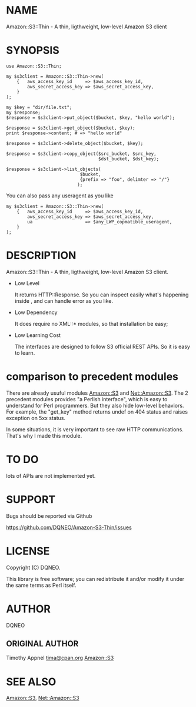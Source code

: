 # NAME

Amazon::S3::Thin - A thin, ligthweight, low-level Amazon S3 client

# SYNOPSIS

    use Amazon::S3::Thin;

    my $s3client = Amazon::S3::Thin->new(
        {   aws_access_key_id     => $aws_access_key_id,
            aws_secret_access_key => $aws_secret_access_key,
        }
    );

    my $key = "dir/file.txt";
    my $response;
    $response = $s3client->put_object($bucket, $key, "hello world");

    $response = $s3client->get_object($bucket, $key);
    print $response->content; # => "hello world"

    $response = $s3client->delete_object($bucket, $key);

    $response = $s3client->copy_object($src_bucket, $src_key,
                                       $dst_bucket, $dst_key);

    $response = $s3client->list_objects(
                                $bucket,
                                {prefix => "foo", delimter => "/"}
                               );

You can also pass any useragent as you like

    my $s3client = Amazon::S3::Thin->new(
        {   aws_access_key_id     => $aws_access_key_id,
            aws_secret_access_key => $aws_secret_access_key,
            ua                    => $any_LWP_copmatible_useragent,
        }
    );

# DESCRIPTION

Amazon::S3::Thin - A thin, ligthweight, low-level Amazon S3 client.

- Low Level

    It returns HTTP::Response. So you can inspect easily what's happening inside , and can handle error as you like.

- Low Dependency

    It does require no XML::\* modules, so that installation be easy;

- Low Learning Cost

    The interfaces are designed to follow S3 official REST APIs. So it is easy to learn.

# comparison to precedent modules

There are already usuful modules [Amazon::S3](https://metacpan.org/pod/Amazon::S3) and [Net::Amazon::S3](https://metacpan.org/pod/Net::Amazon::S3).
The 2 precedent modules provides "a Perlish interface", which is easy to understand for Perl programmers.
But they also hide low-level behaviors.
For example, the "get\_key" method returns undef on 404 status and raises exception on 5xx status.

In some situations, it is very important to see raw HTTP communications.
That's why I made this module.

# TO DO

lots of APIs are not implemented yet.

# SUPPORT

Bugs should be reported via Github

https://github.com/DQNEO/Amazon-S3-Thin/issues

# LICENSE

Copyright (C) DQNEO.

This library is free software; you can redistribute it and/or modify
it under the same terms as Perl itself.

# AUTHOR

DQNEO

## ORIGINAL AUTHOR

Timothy Appnel <tima@cpan.org> [Amazon::S3](https://metacpan.org/pod/Amazon::S3)

# SEE ALSO

[Amazon::S3](https://metacpan.org/pod/Amazon::S3), [Net::Amazon::S3](https://metacpan.org/pod/Net::Amazon::S3)
